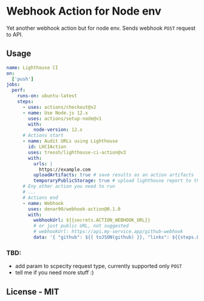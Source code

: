 # Webhook Action for Node env

Yet another webhook action but for node env. Sends webhook `POST` request to API.

## Usage

```yml
name: Lighthouse CI
on:
  ['push']
jobs:
  perf:
    runs-on: ubuntu-latest
    steps:
      - uses: actions/checkout@v2
      - name: Use Node.js 12.x
        uses: actions/setup-node@v1
        with:
          node-version: 12.x
      # Actions start
      - name: Audit URLs using Lighthouse
        id: LHCIAction
        uses: treosh/lighthouse-ci-action@v3
        with:
          urls: |
            https://example.com
          uploadArtifacts: true # save results as an action artifacts
          temporaryPublicStorage: true # upload lighthouse report to the temporary storage
      # Eny other action you need to run 
      # ...
      # Actions end
      - name: Webhook
        uses: denar90/webhook-action@0.1.0
        with:
          webhookUrl: ${{secrets.ACTION_WEBHOOK_URL}}
          # or just public URL, not suggested
          # webhookUrl: https://api.my-service.app/github-webhook
          data: '{ "github": ${{ toJSON(github) }}, "links": ${{steps.LHCIAction.outputs.links}} }'
```


### TBD:
- add param to scpecity request type, currently supported only `POST`
- tell me if you need more stuff :) 

## License - MIT

